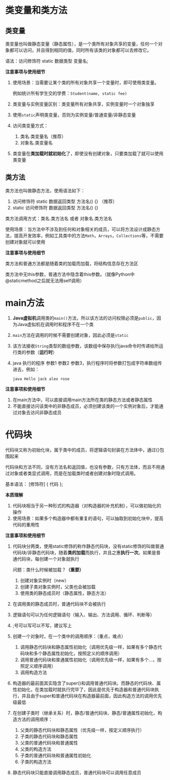 # 类变量和类方法

## 类变量

类变量也叫做静态变量（静态属性），是一个类所有对象共享的变量，任何一个对象都可以访问，并且得到相同的值，同时所有该类的对象都可以去修改它。

语法：访问修饰符 static 数据类型 变量名;

**注意事项与使用细节**

1. 使用场景：当需要让某个类的所有对象共享一个变量时，即可使用类变量。

   例如统计所有学生交的学费：`Student(name, static fee)`

2. 类变量与实例变量区别：类变量所有对象共享，实例变量时一个对象独享

3. 使用`static`声明类变量，否则为实例变量/普通变量/非静态变量

4. 访问类变量方式：

   1. 类名.类变量名（推荐）
   2. 对象名.类变量名

5. 类变量在**类加载时就初始化**了，即使没有创建对象，只要类加载了就可以使用类变量

## 类方法

类方法也叫做静态方法，使用语法如下：

1. 访问修饰符 static 数据返回类型 方法名() {} （推荐）
2. static 访问修饰符 数据返回类型 方法名() {} 

类方法调用方式：类名.类方法名 或者 对象名.类方法名

使用场景：当方法中不涉及到任何和对象相关的成员，可以将方法设计成静态方法，提高开发效率，例如工具类中的方法`Math`，`Arrays`，`Collections`等，不需要创建对象就可以使用

**注意事项与使用细节**

类方法和普通方法都是随着类的加载而加载，将结构信息存在方法区

类方法中无this参数，普通方法中隐含着this参数。（就像Python中@staticmethod之后就无法用self调用）

# main方法

1. **Java虚拟机**调用类的`main()`方法，所以该方法的访问权限必须是`public`，因为Java虚拟机在调用时和程序不在一个类

2. `main`方法在调用的时候不需要创建对象，因此必须是`static`

3. 该方法接收`String`类型的数组参数，该数组中保存执行java命令时传递给所运行类的参数（**运行时**）

4. java 执行的程序 参数1 参数2 参数3，执行程序时将参数打包成字符串数组传进去，例如：

   ```shell
   java Hello jack alex rose
   ```

**注意事项和使用细节**

1. 在main方法中，可以直接调用main方法所在类的静态方法或者静态属性
2. 不能直接访问该类中的非静态成员，必须创建该类的一个实例对象后，才能通过对象去访问非静态成员

# 代码块

代码块又称为初始化块，属于类中的成员，将逻辑语句封装在方法体中，通过{}包围起来

代码块和方法不同，没有方法名和返回值，也没有参数，只有方法体，而且不用通过对象或者类显式调用，而是在加载类时或者创建对象时隐式调用。

基本语法： [修饰符] { 代码 };

**本质理解**

1. 代码块相当于另一种形式的构造器（对构造器的补充机制），可以做初始化的操作
2. 使用场景：如果多个构造器中都有重复的语句，可以抽取到初始化块中，提高代码的重用性

**注意事项和使用细节**

1. 代码块分两类，使用static修饰的称作静态代码块，没有static修饰的叫做普通代码块/非静态代码块，随着**类的加载**而执行，并且之惠**执行一次**。如果是普通代码块，每创建一个对象就执行

   问题：类什么时候被加载？**（重要）**

   1. 创建对象实例时（new）
   2. 创建子类对象实例时，父类也会被加载
   3. 使用类的静态成员时（静态属性，静态方法）

2. 在调用类的静态成员时，普通代码块不会被执行

3. 逻辑语句可以为任何逻辑语句（输入、输出、方法调用、循环、判断等）

4. ;号可以写可以不写，建议写上

5. 创建一个对象时，在一个类中的调用顺序：（重点，难点）

   1. 调用静态代码块和静态属性初始化（调用优先级一样，如果有多个静态代码块和多个静态属性初始化，按照定义的顺序调用）
   2. 调用普通代码块和普通属性初始化（调用优先级一样，如果有多个...，按照定义顺序调用）
   3. 调用构造方法

6. 构造器的最前面其实隐含了super()和调用普通代码块。而静态的代码块、属性初始化，在类加载时就执行完毕了，因此是优先于构造器和普通代码块执行，并且由于super和普通代码块在构造器最前面，因此构造方法的调用优先级最低

7. 在创建子类时（继承关系）时，静态/普通代码块、静态/普通属性初始化、构造方法的调用顺序：

   1. 父类的静态代码块和静态属性（优先级一样，按定义顺序执行）
   2. 子类的静态代码块和静态属性
   3. 父类的普通代码块和普通属性
   4. 父类的构造方法
   5. 子类的普通代码块和普通属性初始化
   6. 子类的构造方法

8. 静态代码块只能直接调用静态成员，普通代码块可以调用任意成员



